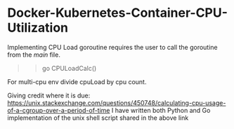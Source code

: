 # Docker-Kubernetes-Container-CPU-Utilization

Implementing CPU Load goroutine requires the user to call the goroutine from the _main_ file.
>> go CPULoadCalc()

For multi-cpu env divide cpuLoad by cpu count.

Giving credit where it is due:
https://unix.stackexchange.com/questions/450748/calculating-cpu-usage-of-a-cgroup-over-a-period-of-time
I have written both Python and Go implementation of the unix shell script shared in the above link
